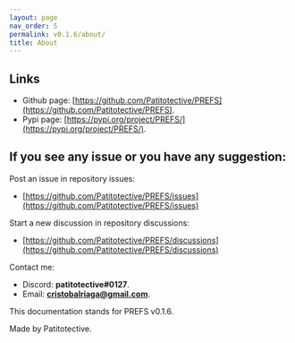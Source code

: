 ```yaml
---
layout: page
nav_order: 5
permalink: v0.1.6/about/
title: About
---
```


## Links

-   Github page: [https://github.com/Patitotective/PREFS](https://github.com/Patitotective/PREFS).
-   Pypi page: [https://pypi.org/project/PREFS/](https://pypi.org/project/PREFS/).

## If you see any issue or you have any suggestion:

Post an issue in repository issues:

-   [https://github.com/Patitotective/PREFS/issues](https://github.com/Patitotective/PREFS/issues)

Start a new discussion in repository discussions:

-   [https://github.com/Patitotective/PREFS/discussions](https://github.com/Patitotective/PREFS/discussions)

Contact me:

-   Discord: **patitotective#0127**.
-   Email: **cristobalriaga@gmail.com**.

This documentation stands for PREFS v0.1.6.

Made by Patitotective.